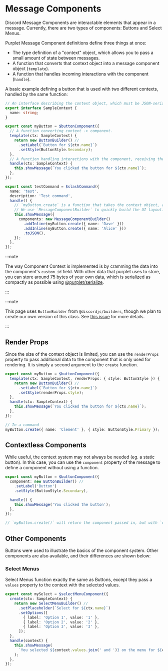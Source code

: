 # Message Components

Discord Message Components are interactable elements that appear in a message. Currently, there are two types of components: Buttons and Select Menus.

Purplet Message Component definitions define three things at once:

- The type definition of a "context" object, which allows you to pass a small amount of state between messages.
- A function that converts that context object into a message component object (`template`).
- A function that handles incoming interactions with the component (`handle`).

A basic example defining a button that is used with two different contexts, handled by the same function:

```ts title='src/features/message-component.ts'
// An interface describing the context object, which must be JSON-serializable.
export interface SampleContext {
  name: string;
}

export const myButton = $buttonComponent({
  // A function converting context -> component.
  template(ctx: SampleContext) {
    return new ButtonBuilder() //
      .setLabel(`Button for ${ctx.name}`)
      .setStyle(ButtonStyle.Secondary);
  },
  // A function handling interactions with the component, receiving the context object.
  handle(ctx: SampleContext) {
    this.showMessage(`You clicked the button for ${ctx.name}`);
  },
});

export const testCommand = $slashCommand({
  name: 'test',
  description: 'Test command',
  handle() {
    // `myButton.create` is a function that takes the context object, and returns a component.
    // We use `MessageComponentBuilder` to quickly build the UI layout.
    this.showMessage({
      components: new MessageComponentBuilder()
        .addInline(myButton.create({ name: 'Dave' }))
        .addInline(myButton.create({ name: 'Alice' }))
        .toJSON(),
    });
  },
});
```

:::note

The way Component Context is implemented is by cramming the data into the component's `custom_id` field. With other data that purplet uses to store, you can store around 75 bytes of your own data, which is serialized as compactly as possible using [@purplet/serialize](https://github.com/CRBT-Team/Purplet/tree/main/packages/serialize).

:::

:::note

This page uses `ButtonBuilder` from `@discordjs/builders`, though we plan to create our own version of this class. See [this issue](https://github.com/CRBT-Team/Purplet/issues/23) for more details.

:::

## Render Props

Since the size of the context object is limited, you can use the `renderProps` property to pass additional data to the component that is only used for rendering. It is simply a second argument to the `create` function.

```ts
export const myButton = $buttonComponent({
  template(ctx: SampleContext, renderProps: { style: ButtonStyle }) {
    return new ButtonBuilder() //
      .setLabel(`Button for ${ctx.name}`)
      .setStyle(renderProps.style);
  },
  handle(ctx: SampleContext) {
    this.showMessage(`You clicked the button for ${ctx.name}`);
  },
});

// In a command
myButton.create({ name: 'Clement' }, { style: ButtonStyle.Primary });
```

## Contextless Components

While useful, the context system may not always be needed (eg. a static button). In this case, you can use the `component` property of the message to define a component without using a function.

```ts
export const myButton = $buttonComponent({
  component: new ButtonBuilder() //
    .setLabel('Button')
    .setStyle(ButtonStyle.Secondary),

  handle() {
    this.showMessage('You clicked the button');
  },
});

// `myButton.create()` will return the component passed in, but with `custom_id` set properly.
```

## Other Components

Buttons were used to illustrate the basics of the component system. Other components are also available, and their differences are shown below:

### Select Menus

Select Menus function exactly the same as Buttons, except they pass a `values` property to the context with the selected values.

```ts
export const mySelect = $selectMenuComponent({
  create(ctx: SampleContext) {
    return new SelectMenuBuilder() //
      .setPlaceholder(`Select for ${ctx.name}`)
      .setOptions([
        { label: 'Option 1', value: '1' },
        { label: 'Option 2', value: '2' },
        { label: 'Option 3', value: '3' },
      ]);
  },
  handle(context) {
    this.showMessage(
      `You selected ${context.values.join(' and ')} on the menu for ${context.name}`
    );
  },
});
```
